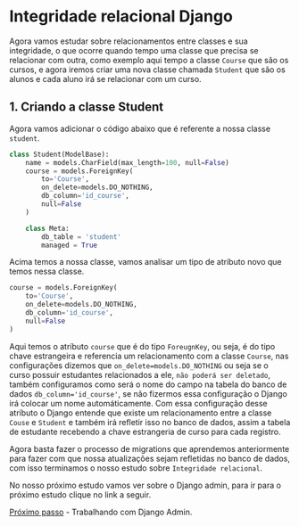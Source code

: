 # Integridade relacional Django

Agora vamos estudar sobre relacionamentos entre classes e sua integridade, o que ocorre quando tempo uma classe que precisa se relacionar com outra, como exemplo aqui tempo a classe `Course` que são os cursos, e agora iremos criar uma nova classe chamada `Student` que são os alunos e cada aluno irá se relacionar com um curso.

## 1. Criando a classe Student

Agora vamos adicionar o código abaixo que é referente a nossa classe `student`.

```py
class Student(ModelBase):
    name = models.CharField(max_length=100, null=False)
    course = models.ForeignKey(
        to='Course',
        on_delete=models.DO_NOTHING,
        db_column='id_course',
        null=False
    )

    class Meta:
        db_table = 'student'
        managed = True
```

Acima temos a nossa classe, vamos analisar um tipo de atríbuto novo que temos nessa classe.

```py
course = models.ForeignKey(
    to='Course',
    on_delete=models.DO_NOTHING,
    db_column='id_course',
    null=False
)
```
Aqui temos o atríbuto `course` que é do tipo `ForeugnKey`, ou seja, é do tipo chave estrangeira e referencia um relacionamento com a classe `Course`, nas configurações dizemos que `on_delete=models.DO_NOTHING` ou seja se o curso possuir estudantes relacionados a ele, `não poderá ser deletado`, também configuramos como será o nome do campo na tabela do banco de dados `db_column='id_course'`, se não fizermos essa configuração o Django irá colocar um nome automáticamente.
Com essa configuração desse atríbuto o Django entende que existe um relacionamento entre a classe `Couse` e `Student` e também irá refletir isso no banco de dados, assim a tabela de estudante recebendo a chave estrangeria de curso para cada registro.

Agora basta fazer o processo de migrations que aprendemos anteriormente para fazer com que nossa atualizações sejam refletidas no banco de dados, com isso terminamos o nosso estudo sobre `Integridade relacional`.

No nosso próximo estudo vamos ver sobre o Django admin, para ir para o próximo estudo clique no link a seguir.

[Próximo passo](./django_admin.MD) - Trabalhando com Django Admin.